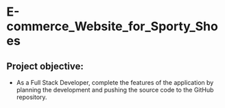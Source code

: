 # E-commerce_Website_for_Sporty_Shoes

## Project objective:

 - As a Full Stack Developer, complete the features of the application by planning the development and pushing the source code to the GitHub repository. 
